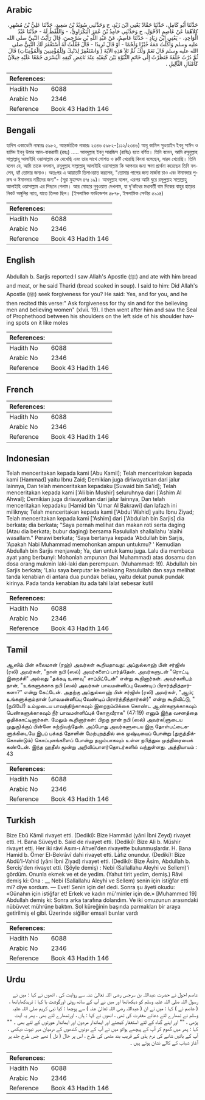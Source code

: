 ## Arabic


<div dir="rtl" lang="ar" style={{fontSize:'larger',backgroundColor:'#f8f9fa',padding:20}}>
حَدَّثَنَا أَبُو كَامِلٍ، حَدَّثَنَا حَمَّادٌ يَعْنِي ابْنَ زَيْدٍ، ح وَحَدَّثَنِي سُوَيْدُ بْنُ سَعِيدٍ، حَدَّثَنَا عَلِيُّ بْنُ مُسْهِرٍ، كِلاَهُمَا عَنْ عَاصِمٍ الأَحْوَلِ، ح وَحَدَّثَنِي حَامِدُ بْنُ عُمَرَ الْبَكْرَاوِيُّ، - وَاللَّفْظُ لَهُ - حَدَّثَنَا عَبْدُ الْوَاحِدِ، - يَعْنِي ابْنَ زِيَادٍ - حَدَّثَنَا عَاصِمٌ، عَنْ عَبْدِ اللَّهِ بْنِ سَرْجِسَ، قَالَ رَأَيْتُ النَّبِيَّ صلى الله عليه وسلم وَأَكَلْتُ مَعَهُ خُبْزًا وَلَحْمًا - أَوْ قَالَ ثَرِيدًا - قَالَ فَقُلْتُ لَهُ أَسْتَغْفَرَ لَكَ النَّبِيُّ صلى الله عليه وسلم قَالَ نَعَمْ وَلَكَ ثُمَّ تَلاَ هَذِهِ الآيَةَ ‏(‏ وَاسْتَغْفِرْ لِذَنْبِكَ وَلِلْمُؤْمِنِينَ وَالْمُؤْمِنَاتِ‏)‏ قَالَ ثُمَّ دُرْتُ خَلْفَهُ فَنَظَرْتُ إِلَى خَاتَمِ النُّبُوَّةِ بَيْنَ كَتِفَيْهِ عِنْدَ نَاغِضِ كَتِفِهِ الْيُسْرَى جُمْعًا عَلَيْهِ خِيلاَنٌ كَأَمْثَالِ الثَّآلِيلِ ‏.‏
</div>
<div style={{backgroundColor:'#f8f9fa',padding:20, marginBottom: 10}}><table> <thead> <tr> <th>References:</th> <th></th> </tr> </thead> <tbody><tr><td>Hadith No</td><td>6088</td></tr><tr><td>Arabic No</td><td>2346</td></tr><tr><td>Reference</td><td>Book 43 Hadith 146</td></tr></tbody></table></div>

## Bengali


<div dir="ltr" lang="bn" style={{fontSize:'larger',backgroundColor:'#f8f9fa',padding:20}}>
হাদিস একাডেমি নাম্বারঃ ৫৯৮২, আন্তর্জাতিক নাম্বারঃ ২৩৪৬ ৫৯৮২-(১১২/২৩৪৬) আবূ কামিল সুওয়াইদ ইবনু সাঈদ ও হামিদ ইবনু উমার আল-বাকরাভী (রহঃ) ..... আবদুল্লাহ ইবনু সারজিস (রাযিঃ) হতে বর্ণিত। তিনি বলেন, আমি রসূলুল্লাহ সাল্লাল্লাহু আলাইহি ওয়াসাল্লাম কে দেখেছি এবং তার সাথে গোশত ও রুটি খেয়েছি কিংবা বলেছেন, সারদ খেয়েছি। তিনি বলেন যে, আমি তাকে বললাম, রসূলুল্লাহ সাল্লাল্লাহু আলাইহি ওয়াসাল্লাম কি আপনার জন্য ক্ষমা প্রার্থনা করেছেন তিনি বললেন, হ্যাঁ তোমার জন্যও। অতঃপর এ আয়াতটি তিলাওয়াত করলেন, "তোমার পাপের জন্য মার্জনা চাও এবং ঈমানদার পুরুষ ও ঈমানদার নারীদের জন্য"- (সূরা মুহাম্মদ ৪৭ঃ ১৯)। আবদুল্লাহ বলেন, এরপর আমি ঘুরে রসূলুল্লাহ সাল্লাল্লাহু আলাইহি ওয়াসাল্লাম এর পিছনে গেলাম। আর মোহরে নুবুওয়াত দেখলাম, যা দু’কাঁধের মধ্যবর্তী বাম দিকের বাহুর হাড়ের নিকট অঙ্গুলির ন্যায়, যাতে তিলক ছিল। (ইসলামিক ফাউন্ডেশন ৫৮৭৮, ইসলামিক সেন্টার ৫৯১৪)
</div>
<div style={{backgroundColor:'#f8f9fa',padding:20, marginBottom: 10}}><table> <thead> <tr> <th>References:</th> <th></th> </tr> </thead> <tbody><tr><td>Hadith No</td><td>6088</td></tr><tr><td>Arabic No</td><td>2346</td></tr><tr><td>Reference</td><td>Book 43 Hadith 146</td></tr></tbody></table></div>

## English


<div dir="ltr" lang="en" style={{fontSize:'larger',backgroundColor:'#f8f9fa',padding:20}}>
Abdullah b. Sarjis reported:I saw Allah's Apostle (ﷺ) and ate with him bread and meat, or he said Tharid (bread soaked in soup). I said to him: Did Allah's Apostle (ﷺ) seek forgiveness for you? He said: Yes, and for you, and he then recited this verse:" Ask forgiveness for thy sin and for the believing men and believing women" (xlvii. 19). I then went after him and saw the Seal of Prophethood between his shoulders on the left side of his shoulder having spots on it like moles
</div>
<div style={{backgroundColor:'#f8f9fa',padding:20, marginBottom: 10}}><table> <thead> <tr> <th>References:</th> <th></th> </tr> </thead> <tbody><tr><td>Hadith No</td><td>6088</td></tr><tr><td>Arabic No</td><td>2346</td></tr><tr><td>Reference</td><td>Book 43 Hadith 146</td></tr></tbody></table></div>

## French


<div dir="ltr" lang="fr" style={{fontSize:'larger',backgroundColor:'#f8f9fa',padding:20}}>

</div>
<div style={{backgroundColor:'#f8f9fa',padding:20, marginBottom: 10}}><table> <thead> <tr> <th>References:</th> <th></th> </tr> </thead> <tbody><tr><td>Hadith No</td><td>6088</td></tr><tr><td>Arabic No</td><td>2346</td></tr><tr><td>Reference</td><td>Book 43 Hadith 146</td></tr></tbody></table></div>

## Indonesian


<div dir="ltr" lang="id" style={{fontSize:'larger',backgroundColor:'#f8f9fa',padding:20}}>
Telah menceritakan kepada kami [Abu Kamil]; Telah menceritakan kepada kami [Hammad] yaitu Ibnu Zaid; Demikian juga diriwayatkan dari jalur lainnya, Dan telah menceritakan kepadaku [Suwaid bin Sa'id]; Telah menceritakan kepada kami ['Ali bin Mushir] seluruhnya dari ['Ashim Al Ahwal]; Demikian juga diriwayatkan dari jalur lainnya, Dan telah menceritakan kepadaku [Hamid bin 'Umar Al Bakrawi] dan lafazh ini miliknya; Telah menceritakan kepada kami ['Abdul Wahid] yaitu Ibnu Ziyad; Telah menceritakan kepada kami ['Ashim] dari ['Abdullah bin Sarjis] dia berkata; dia berkata; "Saya pernah melihat dan makan roti serta daging (Atau dia berkata; bubur daging) bersama Rasulullah shallallahu 'alaihi wasallam." Perawi berkata; 'Saya bertanya kepada 'Abdullah bin Sarjis, 'Apakah Nabi Muhammad memohonkan ampun untukmu? ' Kemudian Abdullah bin Sarjis menjawab; Ya, dan untuk kamu juga. Lalu dia membaca ayat yang berbunyi: Mohonlah ampunan (hai Muhammad) atas dosamu dan dosa orang mukmin laki-laki dan perempuan. (Muhammad: 19). Abdullah bin Sarjis berkata; 'Lalu saya berputar ke belakang Rasulullah dan saya melihat tanda kenabian di antara dua pundak beliau, yaitu dekat punuk pundak kirinya. Pada tanda kenabian itu ada tahi lalat sebesar kutil
</div>
<div style={{backgroundColor:'#f8f9fa',padding:20, marginBottom: 10}}><table> <thead> <tr> <th>References:</th> <th></th> </tr> </thead> <tbody><tr><td>Hadith No</td><td>6088</td></tr><tr><td>Arabic No</td><td>2346</td></tr><tr><td>Reference</td><td>Book 43 Hadith 146</td></tr></tbody></table></div>

## Tamil


<div dir="ltr" lang="ta" style={{fontSize:'larger',backgroundColor:'#f8f9fa',padding:20}}>
ஆஸிம் பின் சுலைமான் (ரஹ்) அவர்கள் கூறியதாவது: அப்துல்லாஹ் பின் சர்ஜிஸ் (ரலி) அவர்கள், "நான் நபி (ஸல்) அவர்களைப் பார்த்தேன். அவர்களுடன் "ரொட்டி இறைச்சி" அல்லது "தக்கடி உணவு" சாப்பிட்டேன்" என்று கூறினார்கள். அவர்களிடம் நான், "உங்களுக்காக நபி (ஸல்) அவர்கள் பாவமன்னிப்பு வேண்டிப் பிரார்த்தித்தார்களா?" என்று கேட்டேன். அதற்கு அப்துல்லாஹ் பின் சர்ஜிஸ் (ரலி) அவர்கள், "ஆம்; உங்களுக்கும்தான் (பாவமன்னிப்பு வேண்டிப் பிரார்த்தித்தார்கள்)" என்று கூறிவிட்டு, "(நபியே!) உம்முடைய பாவத்திற்காகவும் இறைநம்பிக்கை கொண்ட ஆண்களுக்காகவும் பெண்களுக்காகவும் நீர் பாவமன்னிப்புக் கோருவீராக" (47:19) எனும் இந்த வசனத்தை ஓதிக்காட்டினார்கள். மேலும் கூறினார்கள்: பிறகு நான் நபி (ஸல்) அவர்க(ளுடைய முதுகு)க்குப் பின்னே சுற்றிவந்தேன். அப்போது அவர்களுடைய இரு தோள்பட்டைகளுக்கிடையே இடப் பக்கத் தோளின் மேற்புறத்தில் கை முஷ்டியைப் போன்று (துருத்திக்கொண்டும்) கொப்புளங்களைப் போன்று தழும்பாகவும் உள்ள நபித்துவ முத்திரையைக் கண்டேன். இந்த ஹதீஸ் மூன்று அறிவிப்பாளர்தொடர்களில் வந்துள்ளது. அத்தியாயம் : 43
</div>
<div style={{backgroundColor:'#f8f9fa',padding:20, marginBottom: 10}}><table> <thead> <tr> <th>References:</th> <th></th> </tr> </thead> <tbody><tr><td>Hadith No</td><td>6088</td></tr><tr><td>Arabic No</td><td>2346</td></tr><tr><td>Reference</td><td>Book 43 Hadith 146</td></tr></tbody></table></div>

## Turkish


<div dir="ltr" lang="tr" style={{fontSize:'larger',backgroundColor:'#f8f9fa',padding:20}}>
Bize Ebû Kâmil rivayet etti. (Dediki): Bize Hammâd (yâni İbni Zeyd) rivayet etti. H. Bana Süveyd b. Said de rivayet etti. (Dediki): Bize Ali b. Müshir rivayet etti. Her iki râvi Asım-ı Ahvel'den rivayette bulunmuşlardır. H. Bana Hamid b. Ömer El-Bekrâvî dahi rivayet etti. Lâfız onundur. (Dediki): Bize Abdü'l-Vahid (yâni İbni Ziyad) rivayet etti. (Dediki): Bize Âsim, Abdullah b. Serciş'den rivayet etti. (Şöyle demiş) : Nebi (Sallallahu Aleyhi ve Sellem)'i gördüm. Onunla ekmek ve et de yedim. (Yahut tirit yedim, demiş.) Râvi demiş ki: Ona : __ Nebi (Sallallahu Aleyhi ve Sellem) senin için istiğfar etti mi? diye sordum. — Evet! Senin için de! dedi. Sonra şu âyeti okudu: «Günahın için istiğfar et! Erkek ve kadın mü'minler için de.» [Muhammed 19] Abdullah demiş ki: Sonra arka tarafına dolandım. Ve iki omuzunun arasındaki nübüvvet mührüne baktım. Sol küreğinin başında parmakları bir araya getirilmiş el gibi. Üzerinde siğiller emsali bunlar vardı
</div>
<div style={{backgroundColor:'#f8f9fa',padding:20, marginBottom: 10}}><table> <thead> <tr> <th>References:</th> <th></th> </tr> </thead> <tbody><tr><td>Hadith No</td><td>6088</td></tr><tr><td>Arabic No</td><td>2346</td></tr><tr><td>Reference</td><td>Book 43 Hadith 146</td></tr></tbody></table></div>

## Urdu


<div dir="rtl" lang="ur" style={{fontSize:'larger',backgroundColor:'#f8f9fa',padding:20}}>
عاصم احول نے حضرت عبداللہ بن سرجس رضی اللہ تعالیٰ عنہ سے روایت کی ، انھوں نے کہا : میں نے رسول اللہ صلی اللہ علیہ وسلم کو دیکھاتھا اور میں نے آپ کے ساتھ روٹی اورگوشت یا کہا : ثریدکھایاتھا ، ( عاصم نے ) کہا : میں نے ان ( عبداللہ رضی اللہ تعالیٰ عنہ ) سے پوچھا : کیا نبی کریم صلی اللہ علیہ وسلم نے تمھارے لئے دعائے مغفرت کی تھی ، انھوں نے کہا : ہاں ، اورتمھارے لئے بھی ، پھر یہ آیت پڑھی ، "" اور اپنے گناہ کے لئے استغفار کیجئے اور ایماندار مردون اور ایماندار عورتوں کے لئے بھی ۔ "" کہا : پھر میں گھوم کر آپ کے پیچھے ہواتو میں نے آپ کے دونوں کندھوں کے درمیان مہر نبوت دیکھی ، آپ کے بائیں شانے کی نرم ہڈی کے قریب بند مٹھی کی طرح ، اس پر خال ( تل ) تھے جس طرح جلد پر آغاز شباب کے کالے نشان ہوتے ہیں ۔
</div>
<div style={{backgroundColor:'#f8f9fa',padding:20, marginBottom: 10}}><table> <thead> <tr> <th>References:</th> <th></th> </tr> </thead> <tbody><tr><td>Hadith No</td><td>6088</td></tr><tr><td>Arabic No</td><td>2346</td></tr><tr><td>Reference</td><td>Book 43 Hadith 146</td></tr></tbody></table></div>